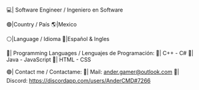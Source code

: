 💻| Software Engineer / Ingeniero en Software

🟢|Country / País
🌎|Mexico

⚪|Language / Idioma
💬|Español & Ingles

🔵| Programming Languages / Lenguajes de Programación:
📘| C++ - C#
📕| Java - JavaScript
📙| HTML - CSS

🟣| Contact me / Contactame:
📧| Mail: ander.gamer@outlook.com
💬| Discord: https://discordapp.com/users/AnderCMD#7266
